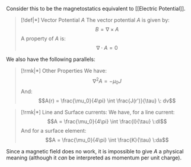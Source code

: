 Consider this to be the magnetostatics equivalent to [[Electric Potential]]. 

>[!def|*] Vector Potential $A$
>The vector potential $A$ is given by: $$B = \nabla \times A$$A property of $A$ is: $$\nabla \cdot A = 0$$

We also have the following parallels:

>[!rmk|*] Other Properties
>We have: $$\nabla^2 A = -\mu_0 J$$And: $$A(r) = \frac{\mu_0}{4\pi} \int \frac{J(r')}{\tau} \: dv$$

>[!rmk|*] Line and Surface currents:
>We have, for a line current: $$A = \frac{\mu_0}{4\pi} \int \frac{I}{\tau} \:dl$$And for a surface element: $$A = \frac{\mu_0}{4\pi} \int \frac{K}{\tau} \:da$$

Since a magnetic field does no work, it is impossible to give $A$ a physical meaning (although it *can* be interpreted as momentum per unit charge).




